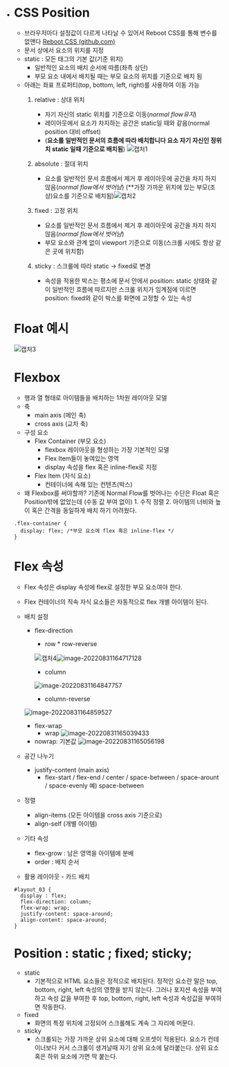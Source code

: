 - # CSS Position

  - 브라우저마다 설정값이 다르게 나타날 수 있어서 Reboot CSS를 통해 변수를 없앤다 [Reboot CSS (github.com)](https://gist.github.com/marharyta/b83a3683085eb42867bbcefb34687af8)
  - 문서 상에서 요소의 위치를 지정
  - static : 모든 태그의 기본 값(기준 위치)
    - 일반적인 요소의 배치 순서에 따름(좌측 상단)
    - 부모 요소 내에서 배치될 때는 부모 요소의 위치를 기준으로 배치 됨
  - 아래는 좌표 프로퍼티(top, bottom, left, right)를 사용하여 이동 가능
    1. relative : 상대 위치
       - 자기 자신의 static 위치를 기준으로 이동(*normal flow유지*)
       - 레이아웃에서 요소가 차지하는 공간은 static일 때와 같음(normal position 대비 offset)
       - (**요소를 일반적인 문서의 흐름에 따라 배치합니다 요소 자기 자신인 정위치 static 일때 기준으로 배치됨**)
         ![캡처1](0831.assets/캡처1.PNG)
    2. absolute : 절대 위치
       - 요소를 일반적인 문서 흐름에서 제거 후 레이아웃에 공간을 차지 하지 않음(*normal flow에서 벗어남*) (**가장 가까운 위치에 있는 부모(조상)요소를 기준으로 배치됨)![캡처2](0831.assets/캡처2.PNG)
         
    3. fixed : 고정 위치
       - 요소를 일반적인 문서 흐름에서 제거 후 레이아웃에 공간을 차지 하지 않음(*normal flow에서 벗어남*)
       - 부모 요소와 관계 없이 viewport 기준으로 이동(스크롤 시에도 항상 같은 곳에 위치함)
    4. sticky : 스크롤에 따라 static → fixed로 변경
       - 속성을 적용한 박스는 평소에 문서 안에서 position: static 상태와 같이 일반적인 흐름에 따르지만 스크롤 위치가 임계점에 이르면 position: fixed와 같이 박스를 화면에 고정할 수 있는 속성

  # Float 예시

  ![캡처3](0831.assets/캡처3.PNG)

  # Flexbox

  - 행과 열 형태로 아이템들을 배치하는 1차원 레이아웃 모델
  - 축
    - main axis (메인 축)
    - cross axis (교차 축)
  - 구성 요소
    - Flex Container (부모 요소)
      - flexbox 레이아웃을 형성하는 가장 기본적인 모델
      - Flex Item들이 놓여있는 영역
      - display 속성을 flex 혹은 inline-flex로 지정
    - Flex Item (자식 요소)
      - 컨테이너에 속해 있는 컨텐츠(박스)
  - 왜 Flexbox를 써야할까? 기존에 Normal Flow를 벗어나는 수단은 Float 혹은 Position밖에 없었는데 (수동 값 부여 없이) 1. 수직 정렬 2. 아이템의 너비와 높이 혹은 간격을 동일하게 배치 하기 어려웠다.

  ```
  .flex-container {
    display: flex; /*부모 요소에 flex 혹은 inline-flex */
  }
  ```

  # Flex 속성

  - Flex 속성은 display 속성에 flex로 설정한 부모 요소여야 한다.

  - Flex 컨테이너의 직속 자식 요소들은 자동적으로 flex 개별 아이템이 된다.

  - 배치 설정

    - flex-direction

      * row                                   * row-reverse

      ![캡처4](0831.assets/캡처4.PNG)![image-20220831164717128](0831.assets/image-20220831164717128.png)

      

      - column                           

      ![image-20220831164847757](0831.assets/image-20220831164847757.png)

      

      

      -   column-reverse

      

    ![image-20220831164859527](0831.assets/image-20220831164859527.png)

    

    - flex-wrap
      - wrap
        ![image-20220831165039433](0831.assets/image-20220831165039433.png)
    - nowrap: 기본값
      ![image-20220831165056198](0831.assets/image-20220831165056198.png)

  - 공간 나누기

    - justify-content (main axis)
      - flex-start / flex-end / center / space-between / space-arount / space-evenly 예) space-between

  - 정렬

    - align-items (모든 아이템을 cross axis 기준으로)
    - align-self (개별 아이템)

  - 기타 속성

    - flex-grow : 남은 영역을 아이템에 분배
    - order : 배치 순서

  - 활용 레이아웃 - 카드 배치

  ```
  #layout_03 {
    display : flex;
    flex-direction: column;
    flex-wrap: wrap;
    justify-content: space-around;
    align-content: space-around;
  }
  ```

  # Position : static ; fixed; sticky;

  - static
    - 기본적으로 HTML 요소들은 정적으로 배치된다. 정적인 요소란 말은 top, bottom, right, left 속성의 영향을 받지 않는다. 그러나 포지션 속성을 부여하고 속성 값을 부여한 후 top, bottom, right, left 속성과 속성값을 부여하면 작동한다.
  - fixed
    - 화면의 특정 위치에 고정되어 스크롤해도 계속 그 자리에 머문다.
  - sticky
    - 스크롤되는 가장 가까운 상위 요소에 대해 오프셋이 적용된다. 요소가 컨테이너보다 커서 스크롤이 생겨날때 자기 상위 요소에 달라붙는다. 상위 요소 혹은 하위 요소에 가면 딱 붙는다.
